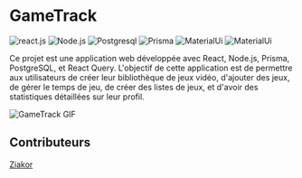 # GameTrack

![react.js](https://img.shields.io/badge/Framework-React-blue)
![Node.js](https://img.shields.io/badge/Backend-Node.js-green)
![Postgresql](https://img.shields.io/badge/Database-PostgreSQL-blue)
![Prisma](https://img.shields.io/badge/ORM-Prisma-white)
![MaterialUi](https://img.shields.io/badge/Package-Prisma-blue)
![MaterialUi](https://img.shields.io/badge/Package-React_query-blue)

Ce projet est une application web développée avec React, Node.js, Prisma, PostgreSQL, et React Query. L'objectif de cette application est de permettre aux utilisateurs de créer leur bibliothèque de jeux vidéo, d'ajouter des jeux, de gérer le temps de jeu, de créer des listes de jeux, et d'avoir des statistiques détaillées sur leur profil.

<img src="./images/site.gif" alt="GameTrack GIF">

## Contributeurs

[Ziakor](https://github.com/ziakor)
